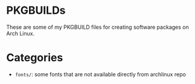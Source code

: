 # PKGBUILDs

These are some of my PKGBUILD files for creating software packages on Arch Linux.

# Categories

- `fonts/`: some fonts that are not available directly from archlinux repo
